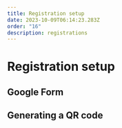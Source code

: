 ```yaml
---
title: Registration setup
date: 2023-10-09T06:14:23.283Z
order: "16"
description: registrations
---
```


# Registration setup

## Google Form

## Generating a QR code